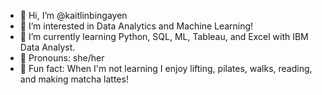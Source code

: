 - 👋 Hi, I’m @kaitlinbingayen
- 👀 I’m interested in Data Analytics and Machine Learning!
- 🌱 I’m currently learning Python, SQL, ML, Tableau, and Excel with IBM Data Analyst.
- 🌟 Pronouns: she/her
- 🍵 Fun fact: When I'm not learning I enjoy lifting, pilates, walks, reading, and making matcha lattes!

<!---
kaitlinbingayen/kaitlinbingayen is a ✨ special ✨ repository because its `README.md` (this file) appears on your GitHub profile.
You can click the Preview link to take a look at your changes.
--->
